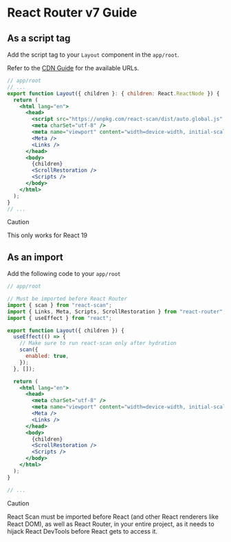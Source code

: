 # React Router v7 Guide

## As a script tag

Add the script tag to your `Layout` component in the `app/root`.

Refer to the [CDN Guide](https://github.com/aidenybai/react-scan/blob/main/docs/installation/cdn.md) for the available URLs.

```jsx
// app/root
// ...
export function Layout({ children }: { children: React.ReactNode }) {
  return (
    <html lang="en">
      <head>
        <script src="https://unpkg.com/react-scan/dist/auto.global.js" />
        <meta charSet="utf-8" />
        <meta name="viewport" content="width=device-width, initial-scale=1" />
        <Meta />
        <Links />
      </head>
      <body>
        {children}
        <ScrollRestoration />
        <Scripts />
      </body>
    </html>
  );
}
// ...
```

> [!CAUTION]
> This only works for React 19

## As an import

Add the following code to your `app/root`

```jsx
// app/root

// Must be imported before React Router
import { scan } from "react-scan"; 
import { Links, Meta, Scripts, ScrollRestoration } from "react-router";
import { useEffect } from "react";

export function Layout({ children }) {
  useEffect(() => {
    // Make sure to run react-scan only after hydration
    scan({
      enabled: true,
    });
  }, []);

  return (
    <html lang="en">
      <head>
        <meta charSet="utf-8" />
        <meta name="viewport" content="width=device-width, initial-scale=1" />
        <Meta />
        <Links />
      </head>
      <body>
        {children}
        <ScrollRestoration />
        <Scripts />
      </body>
    </html>
  );
}

// ...
```

> [!CAUTION]
> React Scan must be imported before React (and other React renderers like React DOM), as well as React Router, in your entire project, as it needs to hijack React DevTools before React gets to access it.
